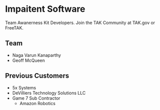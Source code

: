 # Impaitent Software
Team Awanerness Kit Developers. Join the TAK Community at TAK.gov or FreeTAK.
## Team
- Naga Varun Kanaparthy
- Geoff McQueen
## Previous Customers
- 5x Systems
- DeVilliers Technology Solutions LLC
- Game 7 Sub Contractor
  - Amazon Robotics
